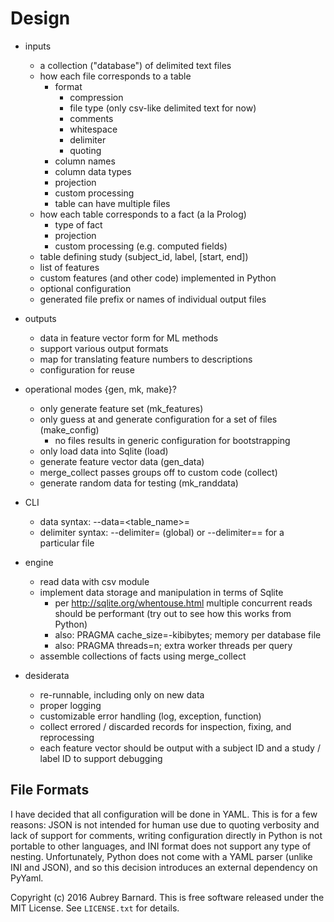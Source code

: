 Design
======

* inputs
  * a collection ("database") of delimited text files
  * how each file corresponds to a table
    * format
      * compression
      * file type (only csv-like delimited text for now)
      * comments
      * whitespace
      * delimiter
      * quoting
    * column names
    * column data types
    * projection
    * custom processing
    * table can have multiple files
  * how each table corresponds to a fact (a la Prolog)
    * type of fact
    * projection
    * custom processing (e.g. computed fields)
  * table defining study (subject_id, label, [start, end])
  * list of features
  * custom features (and other code) implemented in Python
  * optional configuration
  * generated file prefix or names of individual output files

* outputs
  * data in feature vector form for ML methods
  * support various output formats
  * map for translating feature numbers to descriptions
  * configuration for reuse

* operational modes {gen, mk, make}?
  * only generate feature set (mk_features)
  * only guess at and generate configuration for a set of files
    (make_config)
    * no files results in generic configuration for bootstrapping
  * only load data into Sqlite (load)
  * generate feature vector data (gen_data)
  * merge_collect passes groups off to custom code (collect)
  * generate random data for testing (mk_randdata)

* CLI
  * data syntax: --data=<table_name>=<filename>
  * delimiter syntax: --delimiter=<delimiter> (global) or
    --delimiter=<filename>=<delimiter> for a particular file

* engine
  * read data with csv module
  * implement data storage and manipulation in terms of Sqlite
    * per http://sqlite.org/whentouse.html multiple concurrent reads
      should be performant (try out to see how this works from Python)
    * also: PRAGMA cache_size=-kibibytes; memory per database file
    * also: PRAGMA threads=n; extra worker threads per query
  * assemble collections of facts using merge_collect

* desiderata
  * re-runnable, including only on new data
  * proper logging
  * customizable error handling (log, exception, function)
  * collect errored / discarded records for inspection, fixing, and
    reprocessing
  * each feature vector should be output with a subject ID and a study /
    label ID to support debugging


File Formats
------------

I have decided that all configuration will be done in YAML.  This is for
a few reasons: JSON is not intended for human use due to quoting
verbosity and lack of support for comments, writing configuration
directly in Python is not portable to other languages, and INI format
does not support any type of nesting.  Unfortunately, Python does not
come with a YAML parser (unlike INI and JSON), and so this decision
introduces an external dependency on PyYaml.


Copyright (c) 2016 Aubrey Barnard.  This is free software released under
the MIT License.  See `LICENSE.txt` for details.
